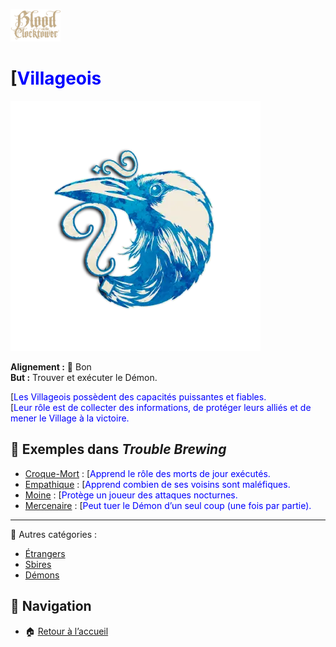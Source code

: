 <p align="left">
  <a href="/botc-fr-bambi/">
    <img src="./images/logo.png" alt="Accueil BotC FR" width="80">
  </a>
</p>

# [<span style="color:blue">Villageois</span>  

![Villageois](./images/Generic_townsfolk.png)  

**Alignement :** 🔵 Bon  
**But :** Trouver et exécuter le Démon.  

[<span style="color:blue">Les Villageois possèdent des capacités puissantes et fiables.</span>   
[<span style="color:blue">Leur rôle est de collecter des informations, de protéger leurs alliés et de mener le Village à la victoire.</span>   

## 📌 Exemples dans *Trouble Brewing*  
- [Croque-Mort](./trouble_brewing/croquemort.md) : [<span style="color:blue">Apprend le rôle des morts de jour exécutés.</span>   
- [Empathique](./trouble_brewing/empathique.md) : [<span style="color:blue">Apprend combien de ses voisins sont maléfiques.</span>     
- [Moine](./trouble_brewing/moine.md) : [<span style="color:blue">Protège un joueur des attaques nocturnes.</span>   
- [Mercenaire](./trouble_brewing/mercenaire.md) : [<span style="color:blue">Peut tuer le Démon d’un seul coup (une fois par partie).</span>   

 

---

🔗 Autres catégories :  
- [Étrangers](/botc-fr-bambi/etrangers.md)  
- [Sbires](/botc-fr-bambi/sbires.md)  
- [Démons](/botc-fr-bambi/demons.md)  
 
## 📂 Navigation 
- 🏠 [Retour à l’accueil](/botc-fr-bambi/)  
